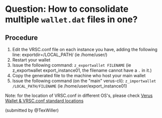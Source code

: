 # Question: How to consolidate multiple `wallet.dat` files in one?

## Procedure

1) Edit the VRSC.conf file on each instance you have, adding the following line: exportdir=/LOCAL_PATH/ (ie /home/user/)
2) Restart your wallet
3) Issue the following command: `z_exportwallet FILENAME` (ie z_exportwallet export_instance01, the filename cannot have a `.` in it.)
4) Copy the generated file to the machine who host your main wallet
5) Issue the following command (on the "main" verus-cli): `z_importwallet /LOCAL_PATH/FILENAME` (ie /home/user/export_instance01)

Note: for the location of VRSC.conf in different OS's, please check [Verus Wallet & VRSC.conf standard locations](#24_wallet.dat_and_vrsc.conf_location.md)

(submitted by @TexWiller)
